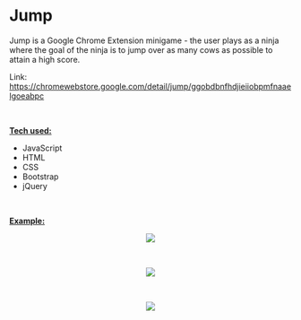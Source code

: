 # Jump

Jump is a Google Chrome Extension minigame - the user plays as a ninja where the goal of the ninja is to jump over as many cows as possible to attain a high score.

Link: https://chromewebstore.google.com/detail/jump/ggobdbnfhdjieiiobpmfnaaelgoeabpc

<br>

<b><ins>Tech used:</ins></b>
* JavaScript
* HTML
* CSS
* Bootstrap
* jQuery

<br>

<b><ins>Example:</ins></b>

<p align="center">
  <img src="https://github.com/bensadel/Jump/assets/95494769/51f042e8-d54d-42e3-8214-8f95c7ff1bda">
</p>
<br>
<p align="center">
  <img src="https://github.com/bensadel/Jump/assets/95494769/def4b158-a5ea-45aa-86c0-afb515e822ac">
</p>
<br>
<p align="center">
  <img src="https://github.com/bensadel/Jump/assets/95494769/77d409fc-f06a-440d-b2ed-0b982b28a3e4">
</p>

